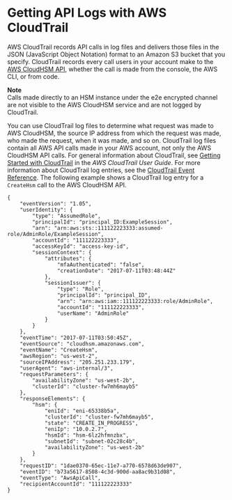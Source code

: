 # Getting API Logs with AWS CloudTrail<a name="hsm-metrics-ct"></a>

AWS CloudTrail records API calls in log files and delivers those files in the JSON \(JavaScript Object Notation\) format to an Amazon S3 bucket that you specify\. CloudTrail records every call users in your account make to the [AWS CloudHSM API](https://docs.aws.amazon.com/cloudhsm/latest/APIReference/API_Operations.html), whether the call is made from the console, the AWS CLI, or from code\. 

**Note**  
Calls made directly to an HSM instance under the e2e encrypted channel are not visible to the AWS CloudHSM service and are not logged by CloudTrail\. 

You can use CloudTrail log files to determine what request was made to AWS CloudHSM, the source IP address from which the request was made, who made the request, when it was made, and so on\. CloudTrail log files contain all AWS API calls made in your AWS account, not only the AWS CloudHSM API calls\. For general information about CloudTrail, see [Getting Started with CloudTrail](http://docs.aws.amazon.com/awscloudtrail/latest/userguide/cloudtrail-getting-started.html) in the *AWS CloudTrail User Guide*\. For more information about CloudTrail log entries, see the [CloudTrail Event Reference](http://docs.aws.amazon.com/awscloudtrail/latest/userguide/cloudtrail-event-reference.html)\. The following example shows a CloudTrail log entry for a `CreateHsm` call to the AWS CloudHSM API\. 

```
{
    "eventVersion": "1.05",
    "userIdentity": {
        "type": "AssumedRole",
        "principalId": "principal_ID:ExampleSession",
        "arn": "arn:aws:sts::111122223333:assumed-role/AdminRole/ExampleSession",
        "accountId": "111122223333",
        "accessKeyId": "access-key-id",
        "sessionContext": {
            "attributes": {
                "mfaAuthenticated": "false",
                "creationDate": "2017-07-11T03:48:44Z"
            },
            "sessionIssuer": {
                "type": "Role",
                "principalId": "principal_ID",
                "arn": "arn:aws:iam::111122223333:role/AdminRole",
                "accountId": "111122223333",
                "userName": "AdminRole"
            }
        }
    },
    "eventTime": "2017-07-11T03:50:45Z",
    "eventSource": "cloudhsm.amazonaws.com",
    "eventName": "CreateHsm",
    "awsRegion": "us-west-2",
    "sourceIPAddress": "205.251.233.179",
    "userAgent": "aws-internal/3",
    "requestParameters": {
        "availabilityZone": "us-west-2b",
        "clusterId": "cluster-fw7mh6mayb5"
    },
    "responseElements": {
        "hsm": {
            "eniId": "eni-65338b5a",
            "clusterId": "cluster-fw7mh6mayb5",
            "state": "CREATE_IN_PROGRESS",
            "eniIp": "10.0.2.7",
            "hsmId": "hsm-6lz2hfmnzbx",
            "subnetId": "subnet-02c28c4b",
            "availabilityZone": "us-west-2b"
        }
    },
    "requestID": "1dae0370-65ec-11e7-a770-6578d63de907",
    "eventID": "b73a5617-8508-4c3d-900d-aa8ac9b31d08",
    "eventType": "AwsApiCall",
    "recipientAccountId": "111122223333"
}
```